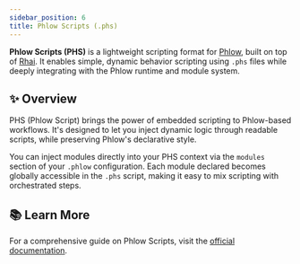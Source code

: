 ```yaml
---
sidebar_position: 6
title: Phlow Scripts (.phs)
---
```


**Phlow Scripts (PHS)** is a lightweight scripting format for [Phlow](https://github.com/phlowdotdev/phlow), built on top of [Rhai](https://rhai.rs/). It enables simple, dynamic behavior scripting using `.phs` files while deeply integrating with the Phlow runtime and module system.

## ✨ Overview

PHS (Phlow Script) brings the power of embedded scripting to Phlow-based workflows. It's designed to let you inject dynamic logic through readable scripts, while preserving Phlow's declarative style.

You can inject modules directly into your PHS context via the `modules` section of your `.phlow` configuration. Each module declared becomes globally accessible in the `.phs` script, making it easy to mix scripting with orchestrated steps.

## 📚 Learn More

For a comprehensive guide on Phlow Scripts, visit the [official documentation](https://github.com/phlowdotdev/phlow/tree/main/phs#readme).